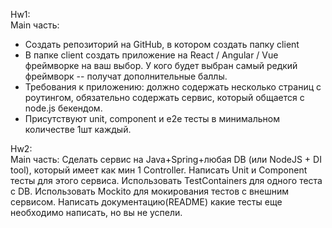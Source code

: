 Hw1:</br> 
Main часть:
<ul>
<li>Создать репозиторий на GitHub, в котором создать папку client</li>
<li>В папке client создать приложение на React / Angular / Vue фреймворке на ваш выбор. У кого будет выбран самый редкий фреймворк -- получат дополнительные баллы.</li>
<li>Требования к приложению: должно содержать несколько страниц с роутингом, обязательно содержать сервис, который общается с node.js бекендом.</li>
<li>Присутствуют unit, component и e2e тесты в минимальном количестве 1шт каждый.</li>
</ul>

Hw2:</br>
Main часть: 
Сделать сервис на Java+Spring+любая DB (или NodeJS + DI tool), который имеет как мин 1 Controller. Написать Unit и Component тесты для этого сервиса. Использовать TestContainers для одного теста с DB. Использовать Mockito для мокирования тестов с внешним сервисом. Написать документацию(README) какие тесты еще необходимо написать, но вы не успели.
